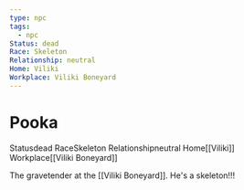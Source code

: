 ```yaml
---
type: npc
tags:
  - npc
Status: dead
Race: Skeleton
Relationship: neutral
Home: Viliki
Workplace: Viliki Boneyard
---
```


# Pooka
<span class="dataview inline-field"><span class="inline-field-key">Status</span><span class="inline-field-value">dead</span></span>
<span class="dataview inline-field"><span class="inline-field-key">Race</span><span class="inline-field-value">Skeleton</span></span>
<span class="dataview inline-field"><span class="inline-field-key">Relationship</span><span class="inline-field-value">neutral</span></span>
<span class="dataview inline-field"><span class="inline-field-key">Home</span><span class="inline-field-value">[[Viliki]]</span></span>
<span class="dataview inline-field"><span class="inline-field-key">Workplace</span><span class="inline-field-value">[[Viliki Boneyard]]</span></span>

The gravetender at the [[Viliki Boneyard]]. He's a skeleton!!!

